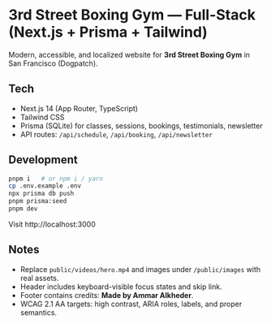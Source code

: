 # 3rd Street Boxing Gym — Full-Stack (Next.js + Prisma + Tailwind)

Modern, accessible, and localized website for **3rd Street Boxing Gym** in San Francisco (Dogpatch).

## Tech
- Next.js 14 (App Router, TypeScript)
- Tailwind CSS
- Prisma (SQLite) for classes, sessions, bookings, testimonials, newsletter
- API routes: `/api/schedule`, `/api/booking`, `/api/newsletter`

## Development
```bash
pnpm i   # or npm i / yarn
cp .env.example .env
npx prisma db push
pnpm prisma:seed
pnpm dev
```

Visit http://localhost:3000

## Notes
- Replace `public/videos/hero.mp4` and images under `/public/images` with real assets.
- Header includes keyboard-visible focus states and skip link.
- Footer contains credits: **Made by Ammar Alkheder**.
- WCAG 2.1 AA targets: high contrast, ARIA roles, labels, and proper semantics.
